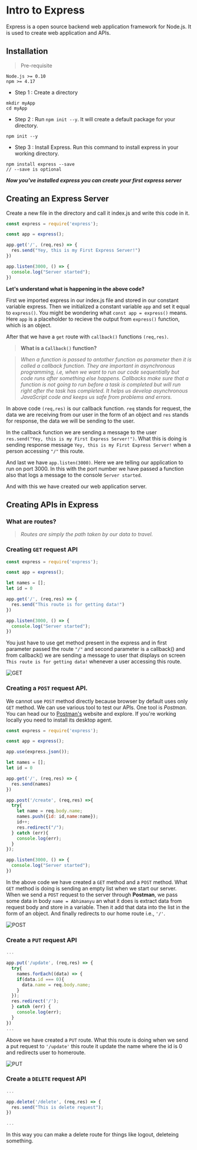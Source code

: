 # Intro to Express 

Express is a open source backend web application framework for Node.js. It is used to create web application and APIs.

## Installation

> Pre-requisite

```shell
Node.js >= 0.10
npm >= 4.17
```

* Step 1 : Create a directory

```shell
mkdir myApp 
cd myApp
```

* Step 2 : Run `npm init --y`. It will create a default package for your directory.

```shell
npm init --y
```

* Step 3 : Install Express. Run this command to install express in your working directory.

```shell
npm install express --save
// --save is optional
```
__*Now you've installed express you can create your first express server*__

## Creating an Express Server

Create a new file in the directory and call it index.js and write this code in it.

```javascript
const express = require('express');

const app = express();

app.get('/', (req,res) => {
  res.send("Yey, this is my First Express Server!")
})

app.listen(3000, () => {
  console.log("Server started");
})
```
**Let's understand what is happening in the above code?**

First we imported express in our index.js file and stored in our constant variable express.
Then we initialized a constant variable `app` and set it equal to `express()`. You might be wondering what `const app = express()` means. Here `app` is a placeholder to recieve the output from `express()` function, which is an object. 

After that we have a `get` route with `callback()` functions `(req,res)`. 

> __What is a `Callback()` function?__

> *When a function is passed to antother function as parameter then it is called a callback function. They are important in asynchronous programming, i.e, when we want to run our code sequentially but code runs after something else happens. Callbacks make sure that a function is not going to run before a task is completed but will run right after the task has completed. It helps us develop asynchronous JavaScript code and keeps us safe from problems and errors.*

In above code `(req,res)` is our callback function. `req` stands for request, the data we are receiving from our user in the form of an object and `res` stands for response, the data we will be sending to the user.

In the callback function we are sending a message to the user `res.send("Yey, this is my First Express Server!")`. What this is doing is sending response message `Yey, this is my First Express Server!` when a person accessing `"/"` this route.

And last we have `app.listen(3000)`. Here we are telling our application to run on port 3000. In this with the port number we have passed a function also that logs a message to the console `Server started`.

And with this we have created our web application server.

## Creating APIs in Express

### What are routes?

> _Routes are simply the path taken by our data to travel._

### Creating `GET` request API

```javascript
const express = require('express');

const app = express();

let names = [];
let id = 0

app.get('/', (req,res) => {
  res.send("This route is for getting data!")
})

app.listen(3000, () => {
  console.log("Server started");
})
```
You just have to use get method present in the express and in first parameter passed the route `"/"` and second parameter is a callback() and from callback() we are sending a message to user that displays on screen `This route is for getting data!` whenever a user accessing this route.

![GET](./assets/postman_api_get.jpg )

### Creating a `POST` request API.

We cannot use `POST` method directly because browser by default uses only `GET` method. We can use various tool to test our APIs. One tool is *Postman*. You can head our to [Postman's]('https://www.postman.com/') website and explore. If you're working locally you need to install its desktop agent. 

```javascript
const express = require('express');

const app = express();

app.use(express.json());

let names = [];
let id = 0

app.get('/', (req,res) => {
  res.send(names)
})

app.post('/create', (req,res) =>{
  try{
    let name = req.body.name;
    names.push({id: id,name:name});
    id++;
    res.redirect("/");
  } catch (err){
    console.log(err);
  }
});

app.listen(3000, () => {
  console.log("Server started");
})
```
In the above code we have created a `GET` method and a `POST` method. What `GET` method is doing is sending an empty list when we start our server. When we send a `POST` request to the server through **Postman**, we pass some data in body `name = Abhimanyu` an what it does is extract data from request body and store in a variable. Then it add that data into the list in the form of an object. And finally redirects to our home route i.e., `'/'`.

![POST](./assets/postman_api_post.jpg "POST request")

### Create a `PUT` request API

```javascript
...

app.put('/update', (req,res) => {
  try{
    names.forEach((data) => {
    if(data.id === 0){
      data.name = req.body.name;
    }
  });
  res.redirect('/');
  } catch (err) {
    console.log(err);
  }
})
...
```
Above we have created a `PUT` route. What this route is doing when we send a put request to `'/update'` this route it update the name where the id is 0 and redirects user to homeroute.

![PUT](./assets/postman_api_put.jpg "PUT request")

### Create a `DELETE` request API

```javascript
...

app.delete('/delete', (req,res) => {
  res.send("This is delete request");
})

...
```
In this way you can make a delete route for things like logout, deleteing something.